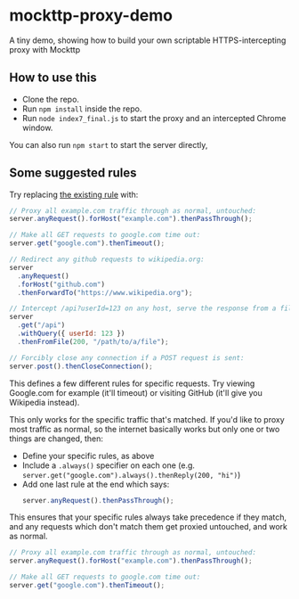 # mockttp-proxy-demo

A tiny demo, showing how to build your own scriptable HTTPS-intercepting proxy with Mockttp

## How to use this

- Clone the repo.
- Run `npm install` inside the repo.
- Run `node index7_final.js` to start the proxy and an intercepted Chrome window.

You can also run `npm start` to start the server directly,

## Some suggested rules

Try replacing [the existing rule](https://github.com/sandeeppatel2001/demo_proxy_rule/blob/main/demo_rule.js) with:

```javascript
// Proxy all example.com traffic through as normal, untouched:
server.anyRequest().forHost("example.com").thenPassThrough();

// Make all GET requests to google.com time out:
server.get("google.com").thenTimeout();

// Redirect any github requests to wikipedia.org:
server
  .anyRequest()
  .forHost("github.com")
  .thenForwardTo("https://www.wikipedia.org");

// Intercept /api?userId=123 on any host, serve the response from a file:
server
  .get("/api")
  .withQuery({ userId: 123 })
  .thenFromFile(200, "/path/to/a/file");

// Forcibly close any connection if a POST request is sent:
server.post().thenCloseConnection();
```

This defines a few different rules for specific requests. Try viewing Google.com for example (it'll timeout) or visiting GitHub (it'll give you Wikipedia instead).

This only works for the specific traffic that's matched. If you'd like to proxy most traffic as normal, so the internet basically works but only one or two things are changed, then:

- Define your specific rules, as above
- Include a `.always()` specifier on each one (e.g. `server.get("google.com").always().thenReply(200, "hi")`)
- Add one last rule at the end which says:
  ```javascript
  server.anyRequest().thenPassThrough();
  ```

This ensures that your specific rules always take precedence if they match, and any requests which don't match them get proxied untouched, and work as normal.


```javascript
// Proxy all example.com traffic through as normal, untouched:
server.anyRequest().forHost("example.com").thenPassThrough();

// Make all GET requests to google.com time out:
server.get("google.com").thenTimeout();
